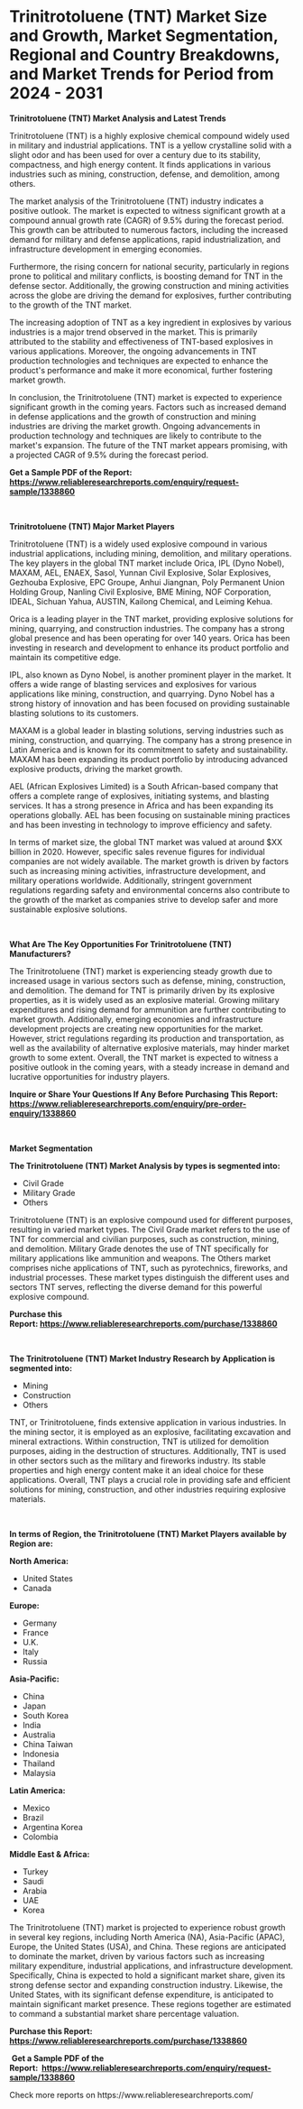 <p><h1>Trinitrotoluene (TNT) Market Size and Growth, Market Segmentation, Regional and Country Breakdowns, and Market Trends for Period from 2024 -  2031</h1></p><p><strong>Trinitrotoluene (TNT) Market Analysis and Latest Trends</strong></p>
<p><p>Trinitrotoluene (TNT) is a highly explosive chemical compound widely used in military and industrial applications. TNT is a yellow crystalline solid with a slight odor and has been used for over a century due to its stability, compactness, and high energy content. It finds applications in various industries such as mining, construction, defense, and demolition, among others.</p><p>The market analysis of the Trinitrotoluene (TNT) industry indicates a positive outlook. The market is expected to witness significant growth at a compound annual growth rate (CAGR) of 9.5% during the forecast period. This growth can be attributed to numerous factors, including the increased demand for military and defense applications, rapid industrialization, and infrastructure development in emerging economies.</p><p>Furthermore, the rising concern for national security, particularly in regions prone to political and military conflicts, is boosting demand for TNT in the defense sector. Additionally, the growing construction and mining activities across the globe are driving the demand for explosives, further contributing to the growth of the TNT market.</p><p>The increasing adoption of TNT as a key ingredient in explosives by various industries is a major trend observed in the market. This is primarily attributed to the stability and effectiveness of TNT-based explosives in various applications. Moreover, the ongoing advancements in TNT production technologies and techniques are expected to enhance the product's performance and make it more economical, further fostering market growth.</p><p>In conclusion, the Trinitrotoluene (TNT) market is expected to experience significant growth in the coming years. Factors such as increased demand in defense applications and the growth of construction and mining industries are driving the market growth. Ongoing advancements in production technology and techniques are likely to contribute to the market's expansion. The future of the TNT market appears promising, with a projected CAGR of 9.5% during the forecast period.</p></p>
<p><strong>Get a Sample PDF of the Report:&nbsp; <a href="https://www.reliableresearchreports.com/enquiry/request-sample/1338860">https://www.reliableresearchreports.com/enquiry/request-sample/1338860</a></strong></p>
<p>&nbsp;</p>
<p><strong>Trinitrotoluene (TNT) Major Market Players</strong></p>
<p><p>Trinitrotoluene (TNT) is a widely used explosive compound in various industrial applications, including mining, demolition, and military operations. The key players in the global TNT market include Orica, IPL (Dyno Nobel), MAXAM, AEL, ENAEX, Sasol, Yunnan Civil Explosive, Solar Explosives, Gezhouba Explosive, EPC Groupe, Anhui Jiangnan, Poly Permanent Union Holding Group, Nanling Civil Explosive, BME Mining, NOF Corporation, IDEAL, Sichuan Yahua, AUSTIN, Kailong Chemical, and Leiming Kehua.</p><p>Orica is a leading player in the TNT market, providing explosive solutions for mining, quarrying, and construction industries. The company has a strong global presence and has been operating for over 140 years. Orica has been investing in research and development to enhance its product portfolio and maintain its competitive edge.</p><p>IPL, also known as Dyno Nobel, is another prominent player in the market. It offers a wide range of blasting services and explosives for various applications like mining, construction, and quarrying. Dyno Nobel has a strong history of innovation and has been focused on providing sustainable blasting solutions to its customers.</p><p>MAXAM is a global leader in blasting solutions, serving industries such as mining, construction, and quarrying. The company has a strong presence in Latin America and is known for its commitment to safety and sustainability. MAXAM has been expanding its product portfolio by introducing advanced explosive products, driving the market growth.</p><p>AEL (African Explosives Limited) is a South African-based company that offers a complete range of explosives, initiating systems, and blasting services. It has a strong presence in Africa and has been expanding its operations globally. AEL has been focusing on sustainable mining practices and has been investing in technology to improve efficiency and safety.</p><p>In terms of market size, the global TNT market was valued at around $XX billion in 2020. However, specific sales revenue figures for individual companies are not widely available. The market growth is driven by factors such as increasing mining activities, infrastructure development, and military operations worldwide. Additionally, stringent government regulations regarding safety and environmental concerns also contribute to the growth of the market as companies strive to develop safer and more sustainable explosive solutions.</p></p>
<p>&nbsp;</p>
<p><strong>What Are The Key Opportunities For Trinitrotoluene (TNT) Manufacturers?</strong></p>
<p><p>The Trinitrotoluene (TNT) market is experiencing steady growth due to increased usage in various sectors such as defense, mining, construction, and demolition. The demand for TNT is primarily driven by its explosive properties, as it is widely used as an explosive material. Growing military expenditures and rising demand for ammunition are further contributing to market growth. Additionally, emerging economies and infrastructure development projects are creating new opportunities for the market. However, strict regulations regarding its production and transportation, as well as the availability of alternative explosive materials, may hinder market growth to some extent. Overall, the TNT market is expected to witness a positive outlook in the coming years, with a steady increase in demand and lucrative opportunities for industry players.</p></p>
<p><strong>Inquire or Share Your Questions If Any Before Purchasing This Report: <a href="https://www.reliableresearchreports.com/enquiry/pre-order-enquiry/1338860">https://www.reliableresearchreports.com/enquiry/pre-order-enquiry/1338860</a></strong></p>
<p>&nbsp;</p>
<p><strong>Market Segmentation</strong></p>
<p><strong>The Trinitrotoluene (TNT) Market Analysis by types is segmented into:</strong></p>
<p><ul><li>Civil Grade</li><li>Military Grade</li><li>Others</li></ul></p>
<p><p>Trinitrotoluene (TNT) is an explosive compound used for different purposes, resulting in varied market types. The Civil Grade market refers to the use of TNT for commercial and civilian purposes, such as construction, mining, and demolition. Military Grade denotes the use of TNT specifically for military applications like ammunition and weapons. The Others market comprises niche applications of TNT, such as pyrotechnics, fireworks, and industrial processes. These market types distinguish the different uses and sectors TNT serves, reflecting the diverse demand for this powerful explosive compound.</p></p>
<p><strong>Purchase this Report:&nbsp;<a href="https://www.reliableresearchreports.com/purchase/1338860">https://www.reliableresearchreports.com/purchase/1338860</a></strong></p>
<p>&nbsp;</p>
<p><strong>The Trinitrotoluene (TNT) Market Industry Research by Application is segmented into:</strong></p>
<p><ul><li>Mining</li><li>Construction</li><li>Others</li></ul></p>
<p><p>TNT, or Trinitrotoluene, finds extensive application in various industries. In the mining sector, it is employed as an explosive, facilitating excavation and mineral extractions. Within construction, TNT is utilized for demolition purposes, aiding in the destruction of structures. Additionally, TNT is used in other sectors such as the military and fireworks industry. Its stable properties and high energy content make it an ideal choice for these applications. Overall, TNT plays a crucial role in providing safe and efficient solutions for mining, construction, and other industries requiring explosive materials.</p></p>
<p>&nbsp;</p>
<p><strong>In terms of Region, the Trinitrotoluene (TNT) Market Players available by Region are:</strong></p>
<p>
    <p> <strong> North America: </strong>
        <ul>
            <li>United States</li>
            <li>Canada</li>
        </ul>
        </p> 
    <p> <strong> Europe: </strong>
        <ul>
            <li>Germany</li>
            <li>France</li>
            <li>U.K.</li>
            <li>Italy</li>
            <li>Russia</li>
        </ul>
        </p> 
    <p> <strong> Asia-Pacific: </strong>
        <ul>
            <li>China</li>
            <li>Japan</li>
            <li>South Korea</li>
            <li>India</li>
            <li>Australia</li>
            <li>China Taiwan</li>
            <li>Indonesia</li>
            <li>Thailand</li>
            <li>Malaysia</li>
        </ul>
        </p> 
    <p> <strong> Latin America: </strong>
        <ul>
            <li>Mexico</li>
            <li>Brazil</li>
            <li>Argentina Korea</li>
            <li>Colombia</li>
        </ul>
        </p> 
    <p> <strong> Middle East & Africa: </strong>
        <ul>
            <li>Turkey</li>
            <li>Saudi</li>
            <li>Arabia</li>
            <li>UAE</li>
            <li>Korea</li>
        </ul>
    </p>
    </p>
<p><p>The Trinitrotoluene (TNT) market is projected to experience robust growth in several key regions, including North America (NA), Asia-Pacific (APAC), Europe, the United States (USA), and China. These regions are anticipated to dominate the market, driven by various factors such as increasing military expenditure, industrial applications, and infrastructure development. Specifically, China is expected to hold a significant market share, given its strong defense sector and expanding construction industry. Likewise, the United States, with its significant defense expenditure, is anticipated to maintain significant market presence. These regions together are estimated to command a substantial market share percentage valuation.</p></p>
<p><strong>Purchase this Report: <a href="https://www.reliableresearchreports.com/purchase/1338860">https://www.reliableresearchreports.com/purchase/1338860</a></strong></p>
<p>&nbsp;<strong>Get a Sample PDF of the Report:&nbsp;&nbsp;<a href="https://www.reliableresearchreports.com/enquiry/request-sample/1338860">https://www.reliableresearchreports.com/enquiry/request-sample/1338860</a></strong></p>
<p><strong></strong></p>
<p>Check more reports on https://www.reliableresearchreports.com/</p>